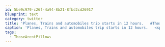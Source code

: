 ```yaml
---
id: 5be9c979-c26f-4a94-8b21-8fbd2cd26917
blueprint: text
category: twitter
title: 'Planes, Trains and automobiles trip starts in 12 hours.   #ThoseArentPillows'
caption: 'Planes, Trains and automobiles trip starts in 12 hours.   <span class="hashtag hashtag_local">#<a href="http://tweettemp.darylchymko.ca/?tag=thosearentpillows">ThoseArentPillows</a>'
tags:
  - ThoseArentPillows
---
```

